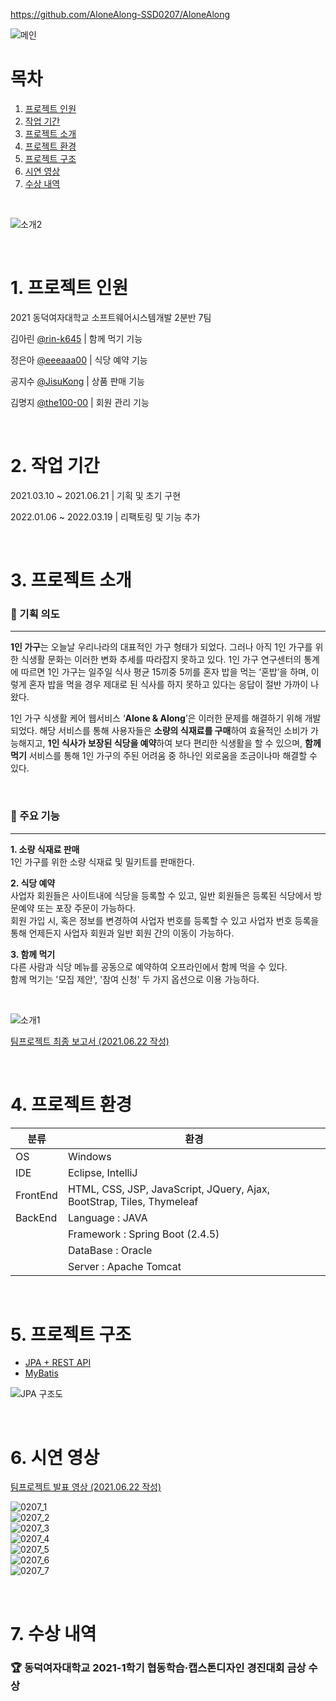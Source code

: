 https://github.com/AloneAlong-SSD0207/AloneAlong

![메인](https://user-images.githubusercontent.com/71439771/158016573-3850c186-9b09-43f8-b3ce-43d014567c6d.png)

# 목차  

1. [프로젝트 인원](#1-프로젝트-인원)
2. [작업 기간](#2-작업-기간)
3. [프로젝트 소개](#3-프로젝트-소개)
4. [프로젝트 환경](#4-프로젝트-환경)
5. [프로젝트 구조](#5-프로젝트-구조)
6. [시연 영상](#6-시연-영상)
7. [수상 내역](#7-수상-내역)  

&nbsp;   

![소개2](https://user-images.githubusercontent.com/71439771/156992754-49115883-ca01-495f-89ae-63d1fc269525.png)  
  
&nbsp;   

# 1. 프로젝트 인원

2021 동덕여자대학교 소프트웨어시스템개발 2분반 7팀

김아린 [@rin-k645](https://github.com/rin-k645) | 함께 먹기 기능  

정은아 [@eeeaaa00](https://github.com/eeeaaa00) | 식당 예약 기능  

공지수 [@JisuKong](https://github.com/JisuKong) | 상품 판매 기능

김명지 [@the100-00](https://github.com/the100-00) | 회원 관리 기능  

&nbsp;   


# 2. 작업 기간

2021.03.10 ~ 2021.06.21  | 기획 및 초기 구현

2022.01.06 ~ 2022.03.19 | 리팩토링 및 기능 추가

&nbsp;   

# 3. 프로젝트 소개

### 🎯 기획 의도

---

**1인 가구**는 오늘날 우리나라의 대표적인 가구 형태가 되었다. 그러나 아직 1인 가구를 위한 식생활 문화는 이러한 변화 추세를 따라잡지 못하고 있다. 1인 가구 연구센터의 통계에 따르면 1인 가구는 일주일 식사 평균 15끼중 5끼를 혼자 밥을 먹는 ‘혼밥’을 하며, 이렇게 혼자 밥을 먹을 경우 제대로 된 식사를 하지 못하고 있다는 응답이 절반 가까이 나왔다.

1인 가구 식생활 케어 웹서비스 ‘**Alone & Along**’은 이러한 문제를 해결하기 위해 개발되었다.
해당 서비스를 통해 사용자들은 **소량의 식재료를 구매**하여 효율적인 소비가 가능해지고, **1인 식사가 보장된 식당을 예약**하여 보다 편리한 식생활을 할 수 있으며, **함께 먹기** 서비스를 통해 1인 가구의 주된 어려움 중 하나인 외로움을 조금이나마 해결할 수 있다.   

&nbsp; 

### 🔎 주요 기능

---

**1. 소량 식재료 판매**  
1인 가구를 위한 소량 식재료 및 밀키트를 판매한다.

**2. 식당 예약**  
사업자 회원들은 사이트내에 식당을 등록할 수 있고, 일반 회원들은 등록된 식당에서 방문예약 또는 포장 주문이 가능하다.  
회원 가입 시, 혹은 정보를 변경하여 사업자 번호를 등록할 수 있고 사업자 번호 등록을 통해 언제든지 사업자 회원과 일반 회원 간의 이동이 가능하다.

**3.  함께 먹기**  
다른 사람과 식당 메뉴를 공동으로 예약하여 오프라인에서 함께 먹을 수 있다.  
함께 먹기는 '모집 제안', '참여 신청' 두 가지 옵션으로 이용 가능하다.  

&nbsp; 

![소개1](https://user-images.githubusercontent.com/71439771/156991491-f2475ca0-5be2-4596-9fa7-9a5f6b6fedde.png)  

[팀프로젝트 최종 보고서 (2021.06.22 작성)](https://drive.google.com/file/d/1Jk8T37c7n_V_fmBgnRUGqG7jNKbz6_Sj/view?usp=sharing)

&nbsp;  

# 4. 프로젝트 환경

| 분류 | 환경 |
| --- | --- |
| OS | Windows |
| IDE | Eclipse, IntelliJ |
| FrontEnd | HTML, CSS, JSP, JavaScript, JQuery, Ajax, BootStrap, Tiles, Thymeleaf |
| BackEnd | Language : JAVA |
|  | Framework : Spring Boot (2.4.5) |
|  | DataBase : Oracle  |
|  | Server : Apache Tomcat |

&nbsp;   

# 5. 프로젝트 구조

- [JPA + REST API](https://github.com/AloneAlong-SSD0207/AloneAlong/tree/jpa)
- [MyBatis](https://github.com/AloneAlong-SSD0207/AloneAlong/tree/mybatis)

![JPA 구조도](https://user-images.githubusercontent.com/71439771/158018613-7f197ee5-cba7-43fa-b349-f7c2691125eb.PNG)

&nbsp;   


# 6. 시연 영상

[팀프로젝트 발표 영상 (2021.06.22 작성)](https://drive.google.com/file/d/1h3O4Xvq12XFcQDtThrnJJLTRAVrlumPX/view?usp=sharing)

![0207_1](https://user-images.githubusercontent.com/71439771/158016182-631bc249-7e07-4901-8ffd-eb3087508607.gif)  
![0207_2](https://user-images.githubusercontent.com/71439771/158016208-b3a340e7-8870-478f-a6c9-f7effbe17cb5.gif)  
![0207_3](https://user-images.githubusercontent.com/71439771/158016244-53aa08b0-3ad7-4e52-9d12-215d358e20f3.gif)  
![0207_4](https://user-images.githubusercontent.com/71439771/158016246-7e8bc767-0a9b-48ab-ba56-94388b210fa8.gif)  
![0207_5](https://user-images.githubusercontent.com/71439771/158016251-009a57c2-ec31-4d36-9459-d4c5eb0551e6.gif)  
![0207_6](https://user-images.githubusercontent.com/71439771/158016253-91e39503-f642-4e4d-8be5-ca2f6e82e578.gif)  
![0207_7](https://user-images.githubusercontent.com/71439771/158016254-74081a0d-a58d-4d8f-8c94-0863b0dab9dc.gif)  

&nbsp;   


# 7. 수상 내역

### 🏆 동덕여자대학교 2021-1학기 협동학습·캡스톤디자인 경진대회 금상 수상

&nbsp;   
